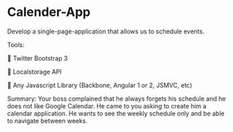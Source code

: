 # Calender-App
Develop a single-page-application that allows us to schedule events.

Tools:

 Twitter Bootstrap 3

 Localstorage API

 Any Javascript Library (Backbone, Angular 1 or 2, JSMVC, etc)

Summary:
Your boss complained that he always forgets his schedule and he does not like Google Calendar. He came to
you asking to create him a calendar application.
He wants to see the weekly schedule only and be able to navigate between weeks.

